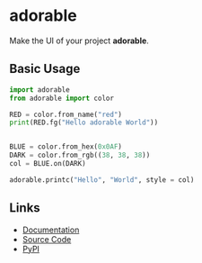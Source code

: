 adorable
========

Make the UI of your project **adorable**.


Basic Usage
-----------

```python
import adorable
from adorable import color

RED = color.from_name("red")
print(RED.fg("Hello adorable World"))


BLUE = color.from_hex(0x0AF)
DARK = color.from_rgb((38, 38, 38))
col = BLUE.on(DARK)

adorable.printc("Hello", "World", style = col)

```


Links
-----

* [Documentation](https://phoenixr-codes.github.io/adorable)
* [Source Code](https://github.com/phoenixr-codes/adorable)
* [PyPI](https://pypi.org/project/adorable)
